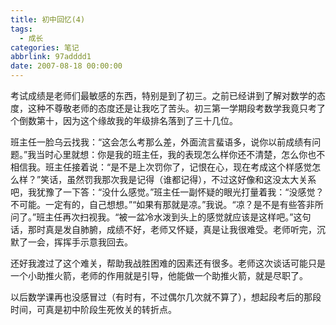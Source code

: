 ```yaml
---
title: 初中回忆(4)
tags:
  - 成长
categories: 笔记
abbrlink: 97adddd1
date: 2007-08-18 00:00:00
---
```


考试成绩是老师们最敏感的东西，特别是到了初三。之前已经讲到了解对数学的态度，这种不尊敬老师的态度还是让我吃了苦头。初三第一学期段考数学我竟只考了个倒数第十，因为这个缘故我的年级排名落到了三十几位。

班主任一脸乌云找我：“这会怎么考那么差，外面流言蜚语多，说你以前成绩有问题。”我当时心里就想：你是我的班主任，我的表现怎么样你还不清楚，怎么你也不相信我。班主任接着说：“是不是上次罚你了，记恨在心，现在考成这个样感觉怎么样？”笑话，虽然罚我那次我是记得（谁都记得），不过这好像和这没太大关系吧，我犹豫了一下答：“没什么感觉。”班主任一副怀疑的眼光打量着我：“没感觉？不可能。一定有的，自己想想。”“如果有那就是凉。”我说。“凉？是不是有些答非所问了。”班主任再次扫视我。“被一盆冷水泼到头上的感觉就应该是这样吧。”这句话，那时真是发自肺腑，成绩不好，老师又怀疑，真是让我很难受。老师听完，沉默了一会，挥挥手示意我回去。

还好我渡过了这个难关，帮助我战胜困难的因素还有很多。老师这次谈话可能只是一个小助推火箭，老师的作用就是引导，他能做一个助推火箭，就是尽职了。

以后数学课再也没感冒过（有时有，不过偶尔几次就不算了），想起段考后的那段时间，可真是初中阶段生死攸关的转折点。

